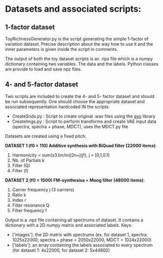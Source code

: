 # Datasets and associated scripts:

## 1-factor dataset
ToyRichnessGenerator.py is the script generating the simple 1-factor of variation dataset.
Precise description about the way how to use it and the inner parameters is given inside the script in comments.

The output of both the toy dataset scripts is an .npz file which is a numpy dictionary containing 
two variables. The data and the labels. Python classes are provide to load and save npz files.

## 4- and 5-factor dataset
Two scripts are included to create the 4- and 5- factor dataset and should be run subsequently. One should choose the appropriate dataset and associated representation hardcoded IN the scripts:

* CreateSnds.py    : Script to create original .wav files using the [pyo](http://ajaxsoundstudio.com/software/pyo/) library
* CreateImgs.py    : Script to perform transforms and create VAE input data (spectra, spectra + phase, MDCT), uses the MDCT.py file

Datasets are created using a fixed pitch:

**DATASET 1 (f0 = 110) Additive synthesis with BiQuad filter (22000 items)**:
1. Harmonicity = sum(s3.bn/in((2n+j)*f*i), j = [0,1,0.1]
2. Nb. of Partials k
3. Filter (Q)
4. Filter (f)

**DATASET 2 (f0 = 1500) FM-synthesisa + Moog filter (48000 items)**:
1. Carrier frequency j (3 carriers)
2. Ratio k 
3. Index r
4. Filter resonance Q
5. Filter frequency f

Output is a .npz file containing all spectrums of dataset. It contains a dictionary
with a 2D numpy matrix and associated labels.
Keys:
* ['images']: the 2D matrix with spectrums (ex. for dataset 1, spectra: 1025x22000; spectra + phase = 2050x22000, MDCT = 1024x22000)
* ['labels']: an array containing the labels associated to every spectrum (for dataset 1: 4x22000, for dataset 2: 5x44800)
